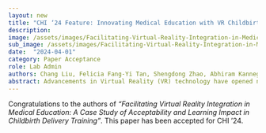 ```yaml
---
layout: new
title: "CHI ‘24 Feature: Innovating Medical Education with VR Childbirth Delivery Training"
description:
image: /assets/images/Facilitating-Virtual-Reality-Integration-in-Medical-Education-feature.png
sub_image: /assets/images/Facilitating-Virtual-Reality-Integration-in-Medical-Education-feature.png
date:  "2024-04-01"
category: Paper Acceptance
role: Lab Admin
authors: Chang Liu, Felicia Fang-Yi Tan, Shengdong Zhao, Abhiram Kanneganti, Gosavi Arundhati Tushar, Eng Tat Khoo
abstract: Advancements in Virtual Reality (VR) technology have opened new frontiers in medical education, igniting interest among medical educators to incorporate it into mainstream curriculum, complementing traditional training modalities such as manikin training. Despite numerous VR simulators on the market, their uptake in medical education remains limited. This paper explores the acceptability and educational effectiveness of VR in the context of vaginal childbirth delivery training, with the simulator providing a walkthrough for the second and third stages of labour, contrasting it with established manikin-based methods. We conducted a large-scale empirical study with 117 medical students, revealing a significant 24.9% improvement in knowledge scores when using VR as compared to manikin. However, VR received significantly lower self-reported feasibility scores in Confidence, Usability, Enjoyment, Feedback and Presence, indicating low acceptance. The study provides critical insights into the relationship between technological innovation and educational impact, guiding future integration of VR into medical training curricula.
---
```


Congratulations to the authors of *“Facilitating Virtual Reality Integration in Medical Education: A Case Study of Acceptability and Learning Impact in Childbirth Delivery Training”*. This paper has been accepted for CHI ’24.